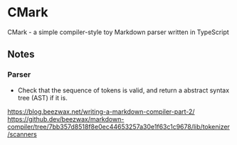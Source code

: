 # CMark

CMark - a simple compiler-style toy Markdown parser written in TypeScript


## Notes

### Parser
- Check that the sequence of tokens is valid, and return a abstract syntax tree (AST) if it is.


https://blog.beezwax.net/writing-a-markdown-compiler-part-2/
https://github.dev/beezwax/markdown-compiler/tree/7bb357d8518f8e0ec44653257a30e1f63c1c9678/lib/tokenizer/scanners